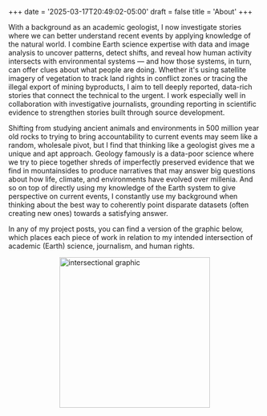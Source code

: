 +++
date = '2025-03-17T20:49:02-05:00'
draft = false
title = 'About'
+++

With a background as an academic geologist, I now investigate stories where we can better understand recent events by applying knowledge of the natural world. I combine Earth science expertise with data and image analysis to uncover patterns, detect shifts, and reveal how human activity intersects with environmental systems — and how those systems, in turn, can offer clues about what people are doing. Whether it's using satellite imagery of vegetation to track land rights in conflict zones or tracing the illegal export of mining byproducts, I aim to tell deeply reported, data-rich stories that connect the technical to the urgent. I work especially well in collaboration with investigative journalists, grounding reporting in scientific evidence to strengthen stories built through source development.

Shifting from studying ancient animals and environments in 500 million year old rocks to trying to bring accountability to current events may seem like a random, wholesale pivot, but I find that thinking like a geologist gives me a unique and apt approach. Geology famously is a data-poor science where we try to piece together shreds of imperfectly preserved evidence that we find in mountainsides to produce narratives that may answer big questions about how life, climate, and environments have evolved over millenia. And so on top of directly using my knowledge of the Earth system to give perspective on current events, I constantly use my background when thinking about the best way to coherently point disparate datasets (often creating new ones) towards a satisfying answer.

In any of my project posts, you can find a version of the graphic below, which places each piece of work in relation to my intended intersection of academic (Earth) science, journalism, and human rights.

<img src="/images/intersection_graphics/all.pdf" alt="intersectional graphic" style="display: block; margin: 0 auto; width: 300px;">